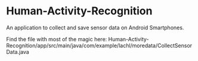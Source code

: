 # Human-Activity-Recognition
An application to collect and save sensor data on Android Smartphones.

Find the file with most of the magic here: Human-Activity-Recognition/app/src/main/java/com/example/lachl/moredata/CollectSensorData.java
